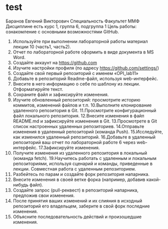 # test
Баранов
Евгений 
Викторович
Специальность
Факультет ММФ 
Дисциплине есть 
курс 1, группа 6, подгруппа 1
Цель работы: ознакомление с основными возможностями GitHub.
1. Используйте при выполнении лабораторной работы материал 
лекции 10 (часть1, часть2).
2. Отчет по лабораторной работе оформить в виде документа в MS Word.
3. Создайте аккаунт на https://github.com
4. Изучите настройки профиля (по адресу https://github.com/settings/)
5. Создайте свой первый репозиторий с именем «OPI_lab11»
6. Добавьте в репозиторий Readme-файл, используя web-интерфейс.
7. Внесите в него информацию о себе по шаблону из лекции. Отформатируйте 
текст.
8. Сохраните файл и зафиксируйте изменения.
9. Изучите обновленный репозиторий: просмотрите историю коммитов, 
изменений файлов и т.п.
10.Выполните клонирование удаленного репозитория в Git.
11.Просмотрите конфигурационный файл локального репозитория.
12.Внесите изменения в файл README.md и зафиксируйте изменения в Git.
13.Просмотрете в Git список настроенных удаленных репозиториев.
14.Отправьте изменения в удаленный репозиторий (команда Push).
15.Исследуйте, как изменился удаленный репозиторий.
16.Добавьте в удаленный репозиторий ваш отчет по лабораторной работе 6
через web-интерфейс. 
17.Зафиксируйте изменения.
18. Получите изменения из удаленного репозитория в локальный (команда 
fetch).
19.Научитесь работать с удаленным и локальным репозиториями, используя 
сценарий и команды, приведенные в лекции.
Совместная работа с удаленным репозиторием.
1. Разбейтесь по парам и создайте форк репозитория напарника.
2. Внесите изменения в своей ветке форка (например, добавив какой-нибудь 
файл).
3. Создайте запрос (pull-реквест) в репозиторий напарника, предложив свои 
изменения.
4. После принятия ваших изменений и их слияния в исходный репозиторий его 
владельцем, заберите в свой форк последние изменения.
5. Объясните последовательность действий и произошедшие изменения.
